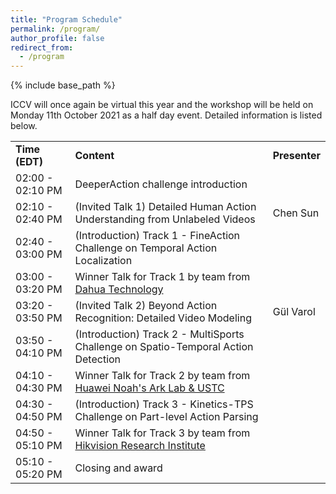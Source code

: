 ```yaml
---
title: "Program Schedule"
permalink: /program/
author_profile: false
redirect_from:
  - /program
---
```


{% include base_path %}

ICCV will once again be virtual this year and the workshop will be held on Monday 11th October 2021 as a half day event. Detailed information is listed below.

<table border=0px>
<tr>
  <td> <b>Time (EDT)</b> </td>
  <td> <b>Content</b> </td>
  <td> <b>Presenter</b> </td>
</tr>
<tr>
  <td> 02:00 - 02:10 PM</td>
  <td> DeeperAction challenge introduction </td>
  <td>  </td>
</tr>
<tr>
  <td> 02:10 - 02:40 PM</td>
  <td> (Invited Talk 1) Detailed Human Action Understanding from Unlabeled Videos</td>
  <td> Chen Sun </td>
</tr>
<tr>
  <td> 02:40 - 03:00 PM</td>
  <td> (Introduction) Track 1 - FineAction Challenge on Temporal Action Localization </td>
  <td>  </td>
</tr>
<tr>
  <td> 03:00 - 03:20 PM</td>
  <td> Winner Talk for Track 1 by team from <u>Dahua Technology</u> </td>
  <td>  </td>
</tr>
<tr>
  <td> 03:20 - 03:50 PM</td>
  <td> (Invited Talk 2) Beyond Action Recognition: Detailed Video Modeling</td>
  <td> Gül Varol </td>
</tr>
<tr>
  <td> 03:50 - 04:10 PM</td>
  <td> (Introduction) Track 2 - MultiSports Challenge on Spatio-Temporal Action Detection </td>
  <td>  </td>
</tr>
<tr>
  <td> 04:10 - 04:30 PM</td>
  <td> Winner Talk for Track 2 by team from <u>Huawei Noah's Ark Lab & USTC</u></td>
  <td>  </td>
</tr>
<tr>
  <td> 04:30 - 04:50 PM</td>
  <td> (Introduction) Track 3 - Kinetics-TPS Challenge on Part-level Action Parsing </td>
  <td>  </td>
</tr>
<tr>
  <td> 04:50 - 05:10 PM</td>
  <td> Winner Talk for Track 3 by team from <u>Hikvision Research Institute</u> </td>
  <td>  </td>
</tr>
<tr>
  <td> 05:10 - 05:20 PM</td>
  <td> Closing and award </td>
  <td>  </td>
</tr>
</table>
